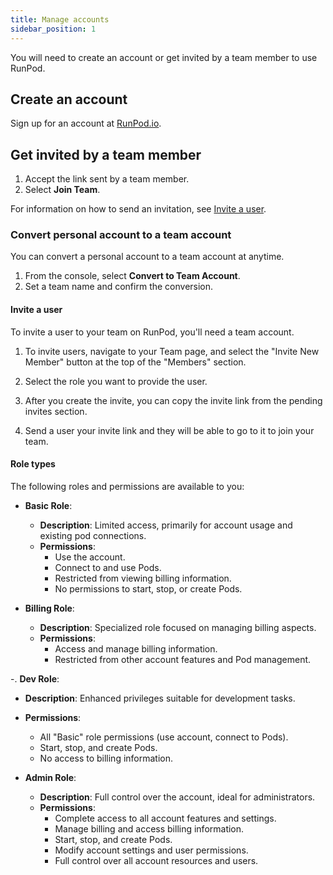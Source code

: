 ```yaml
---
title: Manage accounts
sidebar_position: 1
---
```


You will need to create an account or get invited by a team member to use RunPod.

## Create an account

Sign up for an account at [RunPod.io](https://www.runpod.io).

## Get invited by a team member

1. Accept the link sent by a team member.
2. Select **Join Team**.

For information on how to send an invitation, see [Invite a user](#invite-a-user).

### Convert personal account to a team account

You can convert a personal account to a team account at anytime.

1. From the console, select **Convert to Team Account**.
2. Set a team name and confirm the conversion.

#### Invite a user

To invite a user to your team on RunPod, you'll need a team account.

1. To invite users, navigate to your Team page, and select the "Invite New Member" button at the top of the "Members" section.

2. Select the role you want to provide the user.

3. After you create the invite, you can copy the invite link from the pending invites section.

4. Send a user your invite link and they will be able to go to it to join your team.

#### Role types

The following roles and permissions are available to you:

- **Basic Role**:
  - **Description**: Limited access, primarily for account usage and existing pod connections.
  - **Permissions**:
    - Use the account.
    - Connect to and use Pods.
    - Restricted from viewing billing information.
    - No permissions to start, stop, or create Pods.

- **Billing Role**:
  - **Description**: Specialized role focused on managing billing aspects.
  - **Permissions**:
    - Access and manage billing information.
    - Restricted from other account features and Pod management.

-. **Dev Role**:

- **Description**: Enhanced privileges suitable for development tasks.
- **Permissions**:
  - All "Basic" role permissions (use account, connect to Pods).
  - Start, stop, and create Pods.
  - No access to billing information.

- **Admin Role**:
  - **Description**: Full control over the account, ideal for administrators.
  - **Permissions**:
    - Complete access to all account features and settings.
    - Manage billing and access billing information.
    - Start, stop, and create Pods.
    - Modify account settings and user permissions.
    - Full control over all account resources and users.
